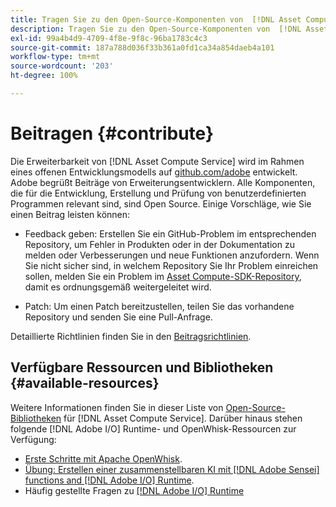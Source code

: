 ```yaml
---
title: Tragen Sie zu den Open-Source-Komponenten von  [!DNL Asset Compute Service] bei
description: Tragen Sie zu den Open-Source-Komponenten von  [!DNL Asset Compute Service] bei.
exl-id: 99a4b4d9-4709-4f8e-9f8c-96ba1783c4c3
source-git-commit: 187a788d036f33b361a0fd1ca34a854daeb4a101
workflow-type: tm+mt
source-wordcount: '203'
ht-degree: 100%

---
```


# Beitragen {#contribute}

Die Erweiterbarkeit von [!DNL Asset Compute Service] wird im Rahmen eines offenen Entwicklungsmodells auf [github.com/adobe](https://github.com/adobe) entwickelt. Adobe begrüßt Beiträge von Erweiterungsentwicklern. Alle Komponenten, die für die Entwicklung, Erstellung und Prüfung von benutzerdefinierten Programmen relevant sind, sind Open Source. Einige Vorschläge, wie Sie einen Beitrag leisten können:

* Feedback geben: Erstellen Sie ein GitHub-Problem im entsprechenden Repository, um Fehler in Produkten oder in der Dokumentation zu melden oder Verbesserungen und neue Funktionen anzufordern. Wenn Sie nicht sicher sind, in welchem Repository Sie Ihr Problem einreichen sollen, melden Sie ein Problem im [Asset Compute-SDK-Repository](https://github.com/adobe/asset-compute-sdk), damit es ordnungsgemäß weitergeleitet wird.

* Patch: Um einen Patch bereitzustellen, teilen Sie das vorhandene Repository und senden Sie eine Pull-Anfrage.

Detaillierte Richtlinien finden Sie in den [Beitragsrichtlinien](https://github.com/adobe/asset-compute-sdk/blob/master/.github/CONTRIBUTING.md).

## Verfügbare Ressourcen und Bibliotheken {#available-resources}

Weitere Informationen finden Sie in dieser Liste von [Open-Source-Bibliotheken](https://github.com/adobe/asset-compute-sdk#available-resources-and-libraries) für [!DNL Asset Compute Service]. Darüber hinaus stehen folgende [!DNL Adobe I/O] Runtime- und OpenWhisk-Ressourcen zur Verfügung:

* [Erste Schritte mit Apache OpenWhisk](https://github.com/apache/incubator-openwhisk/tree/master/docs#getting-started-with-openwhisk).
* [Übung: Erstellen einer zusammenstellbaren KI mit [!DNL Adobe Sensei] functions and [!DNL Adobe I/O] Runtime](https://opensource.adobe.com/adobe-sensei-ai-functions/index.html).
* Häufig gestellte Fragen zu [[!DNL Adobe I/O] Runtime](https://www.adobe.io/apis/experienceplatform/runtime/docs.html#!adobedocs/adobeio-runtime/master/resources/faq.md)

<!-- **TBD** for post-release:
* Link to Firefly open-source components.
* Issues in `aio` can be reported in Firefly repos.
* Issues in asset-compute-sdk or devtool goes into the relevant repos from Nui.
-->
